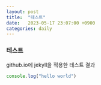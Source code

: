 ```yaml
---
layout: post
title:  "테스트"
date:   2023-05-17 23:07:00 +0900
categories: daily
---
```


### 테스트
github.io에 jekyll을 적용한 테스트 결과

```js
console.log("hello world")
```
